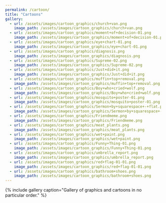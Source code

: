 ```yaml
---
permalink: /cartoon/
title: "Cartoons"
gallery:
  - url: /assets/images/cartoon_graphics/church+van.png
    image_path: /assets/images/cartoon_graphics/church+van.png
  - url: /assets/images/cartoon_graphics/moment+of+decision-01.png
    image_path: /assets/images/cartoon_graphics/moment+of+decision-01.png
  - url: /assets/images/cartoon_graphics/eye+chart-01.png
    image_path: /assets/images/cartoon_graphics/eye+chart-01.png
  - url: /assets/images/cartoon_graphics/diagnosis.png
    image_path: /assets/images/cartoon_graphics/diagnosis.png
  - url: /assets/images/cartoon_graphics/Supreme-02.png
    image_path: /assets/images/cartoon_graphics/Supreme-02.png
  - url: /assets/images/cartoon_graphics/Just+did+it.png
    image_path: /assets/images/cartoon_graphics/Just+did+it.png
  - url: /assets/images/cartoon_graphics/muffin+top+removal.png
    image_path: /assets/images/cartoon_graphics/muffin+top+removal.png
  - url: /assets/images/cartoon_graphics/Boy+who+cried+wolf.png
    image_path: /assets/images/cartoon_graphics/Boy+who+cried+wolf.png
  - url: /assets/images/cartoon_graphics/mosquito+poster-01.png
    image_path: /assets/images/cartoon_graphics/mosquito+poster-01.png
  - url: /assets/images/cartoon_graphics/Sermon+by+squarespace+-+flat.png
    image_path: /assets/images/cartoon_graphics/Sermon+by+squarespace+-+flat.png
  - url: /assets/images/cartoon_graphics/Friendmeme.png
    image_path: /assets/images/cartoon_graphics/Friendmeme.png
  - url: /assets/images/cartoon_graphics/meat_plants.png
    image_path: /assets/images/cartoon_graphics/meat_plants.png
  - url: /assets/images/cartoon_graphics/wet+paint.png
    image_path: /assets/images/cartoon_graphics/wet+paint.png
  - url: /assets/images/cartoon_graphics/Funny+Thing-01.png
    image_path: /assets/images/cartoon_graphics/Funny+Thing-01.png
  - url: /assets/images/cartoon_graphics/umbrella_report.png
    image_path: /assets/images/cartoon_graphics/umbrella_report.png
  - url: /assets/images/cartoon_graphics/red+flag-01-01.png
    image_path: /assets/images/cartoon_graphics/red+flag-01-01.png
  - url: /assets/images/cartoon_graphics/bathroom+shoes.png
    image_path: /assets/images/cartoon_graphics/bathroom+shoes.png
---
```

{% include gallery caption="Gallery of graphics and cartoons in no particular order." %}